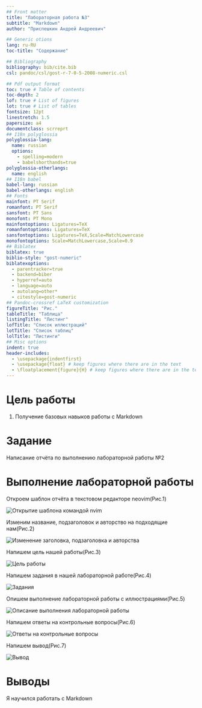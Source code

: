 ```yaml
---
## Front matter
title: "Лабораторная работа №3"
subtitle: "Markdown"
author: "Приспешкин Андрей Андреевич"

## Generic otions
lang: ru-RU
toc-title: "Содержание"

## Bibliography
bibliography: bib/cite.bib
csl: pandoc/csl/gost-r-7-0-5-2008-numeric.csl

## Pdf output format
toc: true # Table of contents
toc-depth: 2
lof: true # List of figures
lot: true # List of tables
fontsize: 12pt
linestretch: 1.5
papersize: a4
documentclass: scrreprt
## I18n polyglossia
polyglossia-lang:
  name: russian
  options:
	- spelling=modern
	- babelshorthands=true
polyglossia-otherlangs:
  name: english
## I18n babel
babel-lang: russian
babel-otherlangs: english
## Fonts
mainfont: PT Serif
romanfont: PT Serif
sansfont: PT Sans
monofont: PT Mono
mainfontoptions: Ligatures=TeX
romanfontoptions: Ligatures=TeX
sansfontoptions: Ligatures=TeX,Scale=MatchLowercase
monofontoptions: Scale=MatchLowercase,Scale=0.9
## Biblatex
biblatex: true
biblio-style: "gost-numeric"
biblatexoptions:
  - parentracker=true
  - backend=biber
  - hyperref=auto
  - language=auto
  - autolang=other*
  - citestyle=gost-numeric
## Pandoc-crossref LaTeX customization
figureTitle: "Рис."
tableTitle: "Таблица"
listingTitle: "Листинг"
lofTitle: "Список иллюстраций"
lotTitle: "Список таблиц"
lolTitle: "Листинги"
## Misc options
indent: true
header-includes:
  - \usepackage{indentfirst}
  - \usepackage{float} # keep figures where there are in the text
  - \floatplacement{figure}{H} # keep figures where there are in the text
---
```


# Цель работы

1. Получение базовых навыков работы с Markdown

# Задание

Написание отчёта по выполнению лабораторной работы №2

# Выполнение лабораторной работы

Откроем шаблон отчёта в текстовом редакторе neovim(Рис.1)

![Открытие шаблона командой nvim](image/lab1.png)

Изменим название, подзаголовок и авторство на подходящие нам(Рис.2)

![Изменение заголовка, подзаголовка и авторства](image/lab2.png)

Напишем цель нашей работы(Рис.3)

![Цель работы](image/lab3.png)

Напишем задания в нашей лабораторной работе(Рис.4)

![Задания](image/lab4.png)

Опишем выполнение лабораторной работы с иллюстрациями(Рис.5)

![Описание выполнения лабораторной работы](image/lab5.png)

Напишем ответы на контрольные вопросы(Рис.6)

![Ответы на контрольные вопросы](image/lab6.png)

Напишем вывод(Рис.7)

![Вывод](image/lab7.png)

# Выводы

Я научился работать с Markdown


